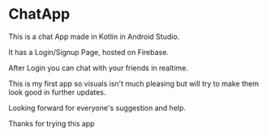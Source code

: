 # ChatApp

This is a chat App made in Kotlin in Android Studio.

It has a Login/Signup Page, hosted on Firebase.

After Login you can chat with your friends in realtime.

This is my first app so visuals isn't much pleasing but will try to make them look good in further updates.

Looking forward for everyone's suggestion and help.

Thanks for trying this app
